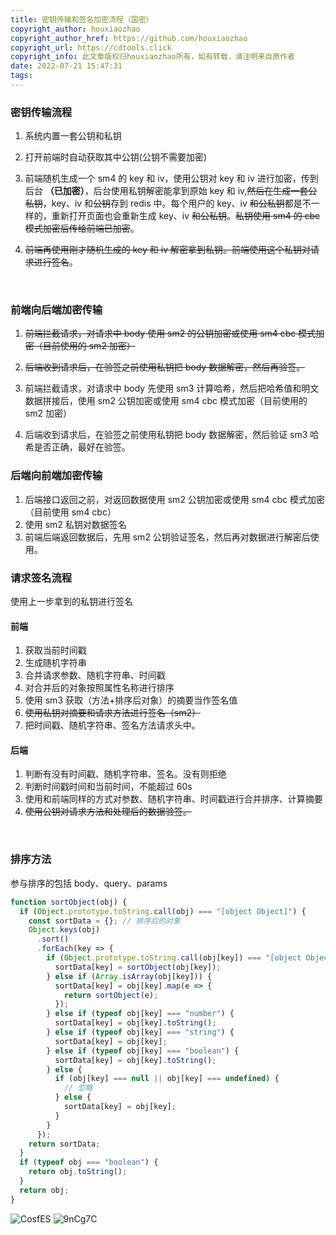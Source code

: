 ```yaml
---
title: 密钥传输和签名加密流程（国密）
copyright_author: houxiaozhao
copyright_author_href: https://github.com/houxiaozhao
copyright_url: https://cdtools.click
copyright_info: 此文章版权归houxiaozhao所有，如有转载，请注明来自原作者
date: 2022-07-21 15:47:31
tags:
---
```


### 密钥传输流程

1. 系统内置一套公钥和私钥

2. 打开前端时自动获取其中公钥(公钥不需要加密)

3. 前端随机生成一个 sm4 的 key 和 iv，使用公钥对 key 和 iv 进行加密，传到后台 **（已加密）**，后台使用私钥解密能拿到原始 key 和 iv,~~然后在生成一套公私钥~~，key、iv 和~~公钥~~存到 redis 中。每个用户的 key、iv ~~和公私钥~~都是不一样的，重新打开页面也会重新生成 key、iv ~~和公私钥~~。~~私钥使用 sm4 的 cbc 模式加密后传给前端已加密~~。
4. ~~前端再使用刚才随机生成的 key 和 iv 解密拿到私钥。前端使用这个私钥对请求进行签名~~。

<br/>

### 前端向后端加密传输

1. ~~前端拦截请求，对请求中 body 使用 sm2 的公钥加密或使用 sm4 cbc 模式加密（目前使用的 sm2 加密）~~
2. ~~后端收到请求后，在验签之前使用私钥把 body 数据解密，然后再验签。~~

3. 前端拦截请求，对请求中 body 先使用 sm3 计算哈希，然后把哈希值和明文数据拼接后，使用 sm2 公钥加密或使用 sm4 cbc 模式加密（目前使用的 sm2 加密）
4. 后端收到请求后，在验签之前使用私钥把 body 数据解密，然后验证 sm3 哈希是否正确，最好在验签。

### 后端向前端加密传输

1. 后端接口返回之前，对返回数据使用 sm2 公钥加密或使用 sm4 cbc 模式加密（目前使用 sm4 cbc）
2. 使用 sm2 私钥对数据签名
3. 前端后端返回数据后，先用 sm2 公钥验证签名，然后再对数据进行解密后使用。

### 请求签名流程

使用上一步拿到的私钥进行签名

#### 前端

1. 获取当前时间戳
2. 生成随机字符串
3. 合并请求参数、随机字符串、时间戳
4. 对合并后的对象按照属性名称进行排序
5. 使用 sm3 获取（方法+排序后对象）的摘要当作签名值
6. ~~使用私钥对摘要和请求方法进行签名（sm2）~~
7. 把时间戳、随机字符串、签名方法请求头中。

#### 后端

1. 判断有没有时间戳、随机字符串、签名。没有则拒绝
2. 判断时间戳时间和当前时间，不能超过 60s
3. 使用和前端同样的方式对参数、随机字符串、时间戳进行合并排序、计算摘要
4. ~~使用公钥对请求方法和处理后的数据验签。~~

<br/>

### 排序方法

参与排序的包括 body、query、params

```javascript
function sortObject(obj) {
  if (Object.prototype.toString.call(obj) === "[object Object]") {
    const sortData = {}; // 排序后的对象
    Object.keys(obj)
      .sort()
      .forEach(key => {
        if (Object.prototype.toString.call(obj[key]) === "[object Object]") {
          sortData[key] = sortObject(obj[key]);
        } else if (Array.isArray(obj[key])) {
          sortData[key] = obj[key].map(e => {
            return sortObject(e);
          });
        } else if (typeof obj[key] === "number") {
          sortData[key] = obj[key].toString();
        } else if (typeof obj[key] === "string") {
          sortData[key] = obj[key];
        } else if (typeof obj[key] === "boolean") {
          sortData[key] = obj[key].toString();
        } else {
          if (obj[key] === null || obj[key] === undefined) {
            // 忽略
          } else {
            sortData[key] = obj[key];
          }
        }
      });
    return sortData;
  }
  if (typeof obj === "boolean") {
    return obj.toString();
  }
  return obj;
}
```

![CosfES](https://cdn.jsdelivr.net/gh/houxiaozhao/imageLibrary@master/uPic/2022/07/15/CosfES.png)
![9nCg7C](https://cdn.jsdelivr.net/gh/houxiaozhao/imageLibrary@master/uPic/2022/07/15/9nCg7C.png)
